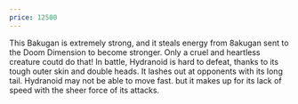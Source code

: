 ```yaml
---
price: 12500
---
```

This Bakugan is extremely strong, and it steals energy from 8akugan sent to the Doom Dimension to become stronger. Only a cruel and heartless creature coutd do that! In battle, Hydranoid is hard to defeat, thanks to its tough outer skin and double heads. It lashes out at opponents with its long tail. Hydranoid may not be able to move fast. but it makes up for its lack of speed with the sheer force of its attacks.